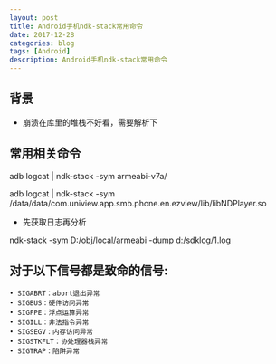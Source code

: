 ```yaml
---
layout: post
title: Android手机ndk-stack常用命令
date: 2017-12-28
categories: blog
tags: [Android]
description: Android手机ndk-stack常用命令
---
```



## 背景

- 崩溃在库里的堆栈不好看，需要解析下

## 常用相关命令
adb logcat | ndk-stack -sym armeabi-v7a/

adb logcat | ndk-stack -sym /data/data/com.uniview.app.smb.phone.en.ezview/lib/libNDPlayer.so

- 先获取日志再分析

ndk-stack -sym D:/obj/local/armeabi -dump d:/sdklog/1.log


## 对于以下信号都是致命的信号:
	• SIGABRT：abort退出异常
	• SIGBUS：硬件访问异常
	• SIGFPE：浮点运算异常
	• SIGILL：非法指令异常
	• SIGSEGV：内存访问异常
	• SIGSTKFLT：协处理器栈异常
	• SIGTRAP：陷阱异常
